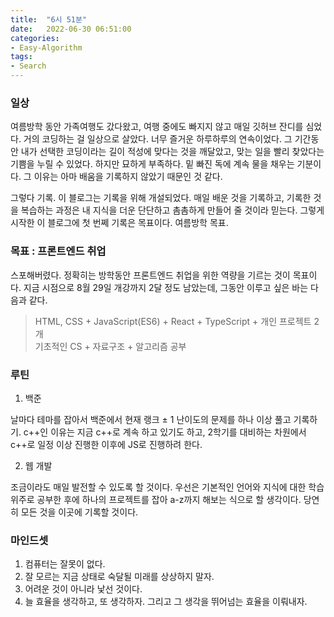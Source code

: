 ```yaml
---
title:  "6시 51분"
date:   2022-06-30 06:51:00
categories:
- Easy-Algorithm
tags:
- Search
---
```



### 일상

여름방학 동안 가족여행도 갔다왔고, 여행 중에도 빠지지 않고 매일 깃허브 잔디를 심었다. 거의 코딩하는 걸 일상으로 살았다. 너무 즐거운 하루하루의 연속이었다. 그 기간동안 내가 선택한 코딩이라는 길이 적성에 맞다는 것을 깨달았고, 맞는 일을 빨리 찾았다는 기쁨을 누릴 수 있었다. 하지만 묘하게 부족하다. 밑 빠진 독에 계속 물을 채우는 기분이다. 그 이유는 아마 배움을 기록하지 않았기 때문인 것 같다. 

그렇다 기록. 이 블로그는 기록을 위해 개설되었다. 매일 배운 것을 기록하고, 기록한 것을 복습하는 과정은 내 지식을 더운 단단하고 촘촘하게 만들어 줄 것이라 믿는다. 그렇게 시작한 이 블로그에 첫 번쩨 기록은 목표이다. 여름방학 목표.

### 목표 : 프론트엔드 취업

스포해버렸다. 정확히는 방학동안 프론트엔드 취업을 위한 역량을 기르는 것이 목표이다. 지금 시점으로 8월 29일 개강까지 2달 정도 남았는데, 그동안 이루고 싶은 바는 다음과 같다.

> HTML, CSS + JavaScript(ES6) + React + TypeScript + 개인 프로젝트 2개 <br>기초적인 CS + 자료구조 + 알고리즘 공부


### 루틴

1. 백준

날마다 테마를 잡아서 백준에서 현재 랭크 ± 1 난이도의 문제를 하나 이상 풀고 기록하기. c++인 이유는 지금 c++로 계속 하고 있기도 하고, 2학기를 대비하는 차원에서 c++로 일정 이상 진행한 이후에 JS로 진행하려 한다.

2. 웹 개발

조금이라도 매일 발전할 수 있도록 할 것이다. 우선은 기본적인 언어와 지식에 대한 학습 위주로 공부한 후에 하나의 프로젝트를 잡아 a-z까지 해보는 식으로 할 생각이다. 당연히 모든 것을 이곳에 기록할 것이다.


### 마인드셋

1. 컴퓨터는 잘못이 없다.
2. 잘 모르는 지금 상태로 숙달될 미래를 상상하지 말자.
3. 어려운 것이 아니라 낯선 것이다.
4. 늘 효율을 생각하고, 또 생각하자. 그리고 그 생각을 뛰어넘는 효율을 이뤄내자.